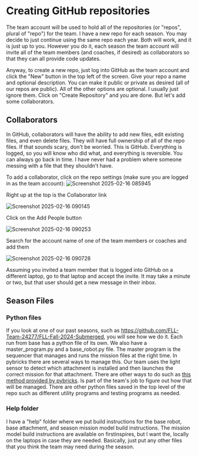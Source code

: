 # Creating GitHub repositories

The team account will be used to hold all of the repositories (or "repos", plural of "repo") for the team. I have a new repo for each season. You may decide to just continue using the same repo each year. Both will work, and it is just up to you. However you do it, each season the team account will invite all of the team members (and coaches, if desired) as collaborators so that they can all provide code updates.

Anyway, to create a new repo, just log into GitHub as the team account and click the "New" button in the top left of the screen. Give your repo a name and optional description. You can make it public or private as desired (all of our repos are public). All of the other options are optional. I usually just ignore them. Click on "Create Repository" and you are done. But let's add some collaborators.

## Collaborators
In GitHub, collaborators will have the ability to add new files, edit existing files, and even delete files. They will have full ownership of all of the repo files. If that sounds scary, don't be worried. This is GitHub. Everything is logged, so you will know who did what, and everything is reversible. You can always go back in time. I have never had a problem where someone messing with a file that they shouldn't have. 

To add a collaborator, click on the repo settings (make sure you are logged in as the team account):
![Screenshot 2025-02-16 085945](https://github.com/user-attachments/assets/dc9ae865-7729-44c4-a920-393ae7218860)


Right up at the top is the Collaborator link

![Screenshot 2025-02-16 090145](https://github.com/user-attachments/assets/745b5865-04dc-4877-8015-5bf49565e3ba)


Click on the Add People button

![Screenshot 2025-02-16 090253](https://github.com/user-attachments/assets/d8037a20-5f1d-46df-a9f3-957e79f1c981)


Search for the account name of one of the team members or coaches and add them

![Screenshot 2025-02-16 090728](https://github.com/user-attachments/assets/88da1796-94b5-4df1-ba58-464f48d87d7b)

Assuming you invited a team member that is logged into GitHub on a different laptop, go to that laptop and accept the invite. It may take a minute or two, but that user should get a new message in their inbox.


## Season Files
### Python files
If you look at one of our past seasons, such as https://github.com/FLL-Team-24277/FLL-Fall-2024-Submerged, you will see how we do it. Each run from base has a python file of its own. We also have a master_program.py and a base_robot.py file. The master program is the sequencer that manages and runs the mission files at the right time. In pybricks there are several ways to manage this. Our team uses the light sensor to detect which attachment is installed and then launches the correct mission for that attachment. There are other ways to do such as [this method provided by pybricks](https://docs.pybricks.com/en/stable/tools/index.html#pybricks.tools.hub_menu). Is part of the team's job to figure out how that will be managed. There are other python files saved in the top level of the repo such as different utility programs and testing programs as needed.

### Help folder
I have a "help" folder where we put build instructions for the base robot, base attachment, and season mission model build instructions. The mission model build instructions are available on firstinspires, but I want the, locally on the laptops in case they are needed. Basically, just put any other files that you think the team may need during the season.
